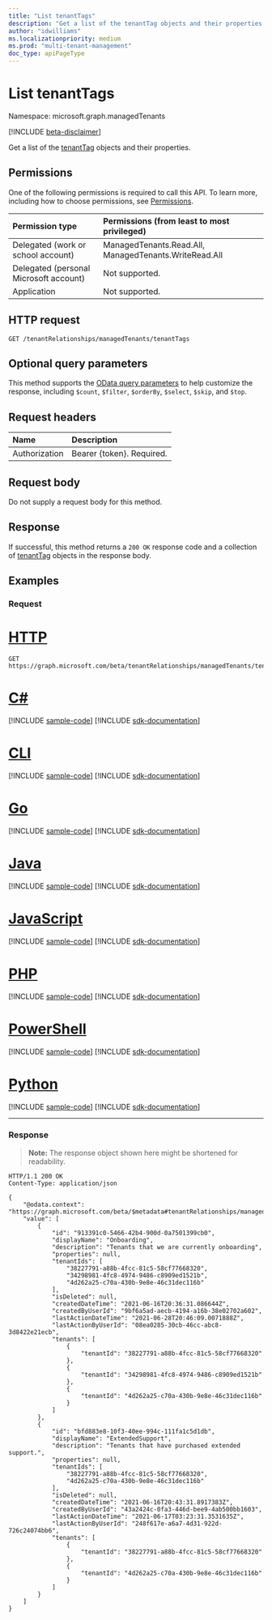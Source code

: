 ```yaml
---
title: "List tenantTags"
description: "Get a list of the tenantTag objects and their properties."
author: "idwilliams"
ms.localizationpriority: medium
ms.prod: "multi-tenant-management"
doc_type: apiPageType
---
```


# List tenantTags
Namespace: microsoft.graph.managedTenants

[!INCLUDE [beta-disclaimer](../../includes/beta-disclaimer.md)]

Get a list of the [tenantTag](../resources/managedtenants-tenanttag.md) objects and their properties.

## Permissions
One of the following permissions is required to call this API. To learn more, including how to choose permissions, see [Permissions](/graph/permissions-reference).

|Permission type|Permissions (from least to most privileged)|
|:---|:---|
|Delegated (work or school account)|ManagedTenants.Read.All, ManagedTenants.WriteRead.All|
|Delegated (personal Microsoft account)|Not supported.|
|Application|Not supported.|

## HTTP request

<!-- {
  "blockType": "ignored"
}
-->
``` http
GET /tenantRelationships/managedTenants/tenantTags
```

## Optional query parameters
This method supports the [OData query parameters](/graph/query-parameters) to help customize the response, including `$count`, `$filter`, `$orderBy`, `$select`, `$skip`, and `$top`.

## Request headers
|Name|Description|
|:---|:---|
|Authorization|Bearer {token}. Required.|

## Request body
Do not supply a request body for this method.

## Response

If successful, this method returns a `200 OK` response code and a collection of [tenantTag](../resources/managedtenants-tenanttag.md) objects in the response body.

## Examples

### Request

# [HTTP](#tab/http)
<!-- {
  "blockType": "request",
  "name": "list_tenanttag"
}
-->
``` http
GET https://graph.microsoft.com/beta/tenantRelationships/managedTenants/tenantTags
```

# [C#](#tab/csharp)
[!INCLUDE [sample-code](../includes/snippets/csharp/list-tenanttag-csharp-snippets.md)]
[!INCLUDE [sdk-documentation](../includes/snippets/snippets-sdk-documentation-link.md)]

# [CLI](#tab/cli)
[!INCLUDE [sample-code](../includes/snippets/cli/list-tenanttag-cli-snippets.md)]
[!INCLUDE [sdk-documentation](../includes/snippets/snippets-sdk-documentation-link.md)]

# [Go](#tab/go)
[!INCLUDE [sample-code](../includes/snippets/go/list-tenanttag-go-snippets.md)]
[!INCLUDE [sdk-documentation](../includes/snippets/snippets-sdk-documentation-link.md)]

# [Java](#tab/java)
[!INCLUDE [sample-code](../includes/snippets/java/list-tenanttag-java-snippets.md)]
[!INCLUDE [sdk-documentation](../includes/snippets/snippets-sdk-documentation-link.md)]

# [JavaScript](#tab/javascript)
[!INCLUDE [sample-code](../includes/snippets/javascript/list-tenanttag-javascript-snippets.md)]
[!INCLUDE [sdk-documentation](../includes/snippets/snippets-sdk-documentation-link.md)]

# [PHP](#tab/php)
[!INCLUDE [sample-code](../includes/snippets/php/list-tenanttag-php-snippets.md)]
[!INCLUDE [sdk-documentation](../includes/snippets/snippets-sdk-documentation-link.md)]

# [PowerShell](#tab/powershell)
[!INCLUDE [sample-code](../includes/snippets/powershell/list-tenanttag-powershell-snippets.md)]
[!INCLUDE [sdk-documentation](../includes/snippets/snippets-sdk-documentation-link.md)]

# [Python](#tab/python)
[!INCLUDE [sample-code](../includes/snippets/python/list-tenanttag-python-snippets.md)]
[!INCLUDE [sdk-documentation](../includes/snippets/snippets-sdk-documentation-link.md)]

---

### Response
>**Note:** The response object shown here might be shortened for readability.
<!-- {
  "blockType": "response",
  "truncated": true,
  "@odata.type": "Collection(microsoft.graph.managedTenants.tenantTag)"
}
-->
``` http
HTTP/1.1 200 OK
Content-Type: application/json

{
    "@odata.context": "https://graph.microsoft.com/beta/$metadata#tenantRelationships/managedTenants/tenantTags",
    "value": [
        {
            "id": "913391c0-5466-42b4-900d-0a7501399cb0",
            "displayName": "Onboarding",
            "description": "Tenants that we are currently onboarding",
            "properties": null,
            "tenantIds": [
                "38227791-a88b-4fcc-81c5-58cf77668320",
                "34298981-4fc8-4974-9486-c8909ed1521b",
                "4d262a25-c70a-430b-9e8e-46c31dec116b"
            ],
            "isDeleted": null,
            "createdDateTime": "2021-06-16T20:36:31.086644Z",
            "createdByUserId": "9bf6a5ad-aecb-4194-a16b-38e02702a602",
            "lastActionDateTime": "2021-06-28T20:46:09.0071888Z",
            "lastActionByUserId": "08ea0285-30cb-46cc-abc8-3d8422e21ecb",
            "tenants": [
                {
                    "tenantId": "38227791-a88b-4fcc-81c5-58cf77668320"
                },
                {
                    "tenantId": "34298981-4fc8-4974-9486-c8909ed1521b"
                },
                {
                    "tenantId": "4d262a25-c70a-430b-9e8e-46c31dec116b"
                }
            ]
        },
        {
            "id": "bfd883e8-10f3-40ee-994c-111fa1c5d1db",
            "displayName": "ExtendedSupport",
            "description": "Tenants that have purchased extended support.",
            "properties": null,
            "tenantIds": [
                "38227791-a88b-4fcc-81c5-58cf77668320",
                "4d262a25-c70a-430b-9e8e-46c31dec116b"
            ],
            "isDeleted": null,
            "createdDateTime": "2021-06-16T20:43:31.8917383Z",
            "createdByUserId": "43a2424c-0fa3-446d-bee9-4ab500bb1603",
            "lastActionDateTime": "2021-06-17T03:23:31.3531635Z",
            "lastActionByUserId": "248f617e-a6a7-4d31-922d-726c24074bb6",
            "tenants": [
                {
                    "tenantId": "38227791-a88b-4fcc-81c5-58cf77668320"
                },
                {
                    "tenantId": "4d262a25-c70a-430b-9e8e-46c31dec116b"
                }
            ]
        }
    ]
}
```
